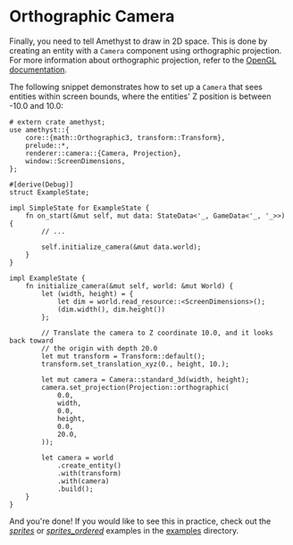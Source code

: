 # Orthographic Camera

Finally, you need to tell Amethyst to draw in 2D space. This is done by creating an entity with a `Camera` component using orthographic projection. For more information about orthographic projection, refer to the [OpenGL documentation][opengl_ortho].

The following snippet demonstrates how to set up a `Camera` that sees entities within screen bounds, where the entities' Z position is between -10.0 and 10.0:

```rust,edition2018,no_run,noplaypen
# extern crate amethyst;
use amethyst::{
    core::{math::Orthographic3, transform::Transform},
    prelude::*,
    renderer::camera::{Camera, Projection},
    window::ScreenDimensions,
};

#[derive(Debug)]
struct ExampleState;

impl SimpleState for ExampleState {
    fn on_start(&mut self, mut data: StateData<'_, GameData<'_, '_>>) {
        // ...

        self.initialize_camera(&mut data.world);
    }
}

impl ExampleState {
    fn initialize_camera(&mut self, world: &mut World) {
        let (width, height) = {
            let dim = world.read_resource::<ScreenDimensions>();
            (dim.width(), dim.height())
        };

        // Translate the camera to Z coordinate 10.0, and it looks back toward
        // the origin with depth 20.0
        let mut transform = Transform::default();
        transform.set_translation_xyz(0., height, 10.);

        let mut camera = Camera::standard_3d(width, height);
        camera.set_projection(Projection::orthographic(
            0.0,
            width,
            0.0,
            height,
            0.0,
            20.0,
        ));

        let camera = world
            .create_entity()
            .with(transform)
            .with(camera)
            .build();
    }
}
```

And you're done! If you would like to see this in practice, check out the [*sprites*][ex_sprites] or [*sprites_ordered*][ex_ordered] examples in the [examples][ex_all] directory.

[ex_all]: https://github.com/amethyst/amethyst/tree/master/examples
[ex_ordered]: https://github.com/amethyst/amethyst/tree/master/examples/sprites_ordered
[ex_sprites]: https://github.com/amethyst/amethyst/tree/master/examples/sprites
[opengl_ortho]: https://opengl-notes.readthedocs.io/en/latest/topics/transforms/viewing.html#orthographic-projection
